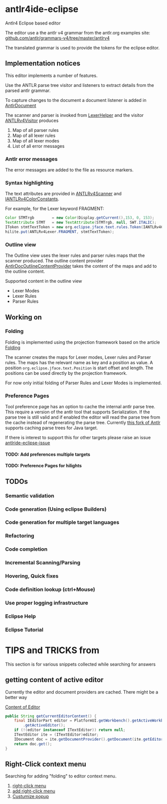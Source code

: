 # antlr4ide-eclipse
Antlr4 Eclipse based editor

The editor use a the antlr v4 grammar from the antlr.org examples site:
[github.com/antlr/grammars-v4/tree/master/antlrv4](https://github.com/antlr/grammars-v4/tree/master/antlr4)

The translated grammar is used to provide the tokens for the eclipse editor.

## Implementation notices
This editor implements a number of features.

Use the ANTLR parse tree visitor and listeners to extract details from the parsed antlr grammar.

To capture changes to the document a document listener is added in [AntlrDocument](https://github.com/antlr4ide/antlr4ide-eclipse/blob/master/src/org/github/antlr4ide/editor/AntlrDocument.java)

The scanner and parser is invoked from [LexerHelper](https://github.com/antlr4ide/antlr4ide-eclipse/blob/master/src/org/github/antlr4ide/editor/LexerHelper.java) and the visitor [ANTLRv4Visitor](https://github.com/antlr4ide/antlr4ide-eclipse/blob/fbc3fbfacfbb2348c73e01ad1ff7ee4c36472844/src/org/github/antlr4ide/editor/LexerHelper.java#L76) produces 
1. Map of all parser rules
1. Map of all lexer rules
1. Map of all lexer modes
1. List of all error messages

### Antlr error messages
The error messages are added to the file as resource markers.

### Syntax highlighting
The text attributes are provided in [ANTLRv4Scanner](https://github.com/antlr4ide/antlr4ide-eclipse/blob/master/src/org/github/antlr4ide/editor/ANTLRv4Scanner.java) and [IANTLRv4ColorConstants](https://github.com/antlr4ide/antlr4ide-eclipse/blob/master/src/org/github/antlr4ide/editor/IANTLRv4ColorConstants.java). 

For example, for the Lexer keyword FRAGMENT:

```java
Color STMTrgb        = new Color(Display.getCurrent(),153, 0, 153);
TextAttribute STMT   = new TextAttribute(STMTrgb, null, SWT.ITALIC);
IToken stmtTextToken = new org.eclipse.jface.text.rules.Token(IANTLRv4ColorConstants.STMT);
hilite.put(ANTLRv4Lexer.FRAGMENT, stmtTextToken);
```

### Outline view 
The Outline view uses the lexer rules and parser rules maps that the scanner produced. 
The outline content provider [AntlrDocOutlineContentProvider](https://github.com/antlr4ide/antlr4ide-eclipse/blob/master/src/org/github/antlr4ide/editor/outliner/AntlrDocOutlineContentProvider.java) takes the content of the maps and add to the outline content.

Supported content in the outline view
* Lexer Modes
* Lexer Rules
* Parser Rules


## Working on
### Folding
Folding is implemented using the projection framework based on the article [Folding](https://www.eclipse.org/articles/Article-Folding-in-Eclipse-Text-Editors/folding.html)

The scanner creates the maps for Lexer modes, Lexer rules and Parser rules. The maps has the relevant name as key and a position as value. A position ``org.eclipse.jface.text.Position`` is start offset and length. The positions can be used directly by the projection framework.

For now only initial folding of Parser Rules and Lexer Modes is implemented.

### Preference Pages
Tool preference page has an option to cache the internal antlr parse tree. This require a version of the antlr tool that supports Serialization. If the parse tree is still valid and if enabled the editor will read the parse tree from the cache instead of regenerating the parse tree.
Currently [this fork of Antlr](https://github.com/HSorensen/antlr4/tree/lexerinclude) supports caching parse trees for Java target.

If there is interest to support this for other targets please raise an issue [antlride-eclipse-issue](https://github.com/antlr4ide/antlr4ide-eclipse/issues)

#### TODO: Add preferences multiple targets
#### TODO: Preference Pages for hilights



## TODOs
### Semantic validation
### Code generation (Using eclipse Builders)
### Code generation for multiple target languages
### Refactoring
### Code completion
### Incremental Scanning/Parsing 
### Hovering, Quick fixes
### Code definition lookup (ctrl+Mouse)
### Use proper logging infrastructure
### Eclipse Help
### Eclipse Tutorial

# TIPS and TRICKS from 

This section is for various snippets collected while searching for answers

## getting content of active editor

Currently the editor and document providers are cached. There might be a better way

[Content of Editor](https://stackoverflow.com/questions/6661382/get-contents-of-editor)

```java
public String getCurrentEditorContent() {
    final IEditorPart editor = PlatformUI.getWorkbench().getActiveWorkbenchWindow().getActivePage()
        .getActiveEditor();
    if (!(editor instanceof ITextEditor)) return null;
    ITextEditor ite = (ITextEditor)editor;
    IDocument doc = ite.getDocumentProvider().getDocument(ite.getEditorInput());
    return doc.get();
}
```


## Right-Click context menu

Searching for adding "folding" to editor context menu.

1. [right-click menu](https://stackoverflow.com/questions/19566844/eclipse-plugin-development-right-click-preferences-menu)
1. [add right-click menu](https://stackoverflow.com/questions/4726328/eclipse-plugin-development-how-to-add-option-in-right-click-menu)
1. [Custumize popup](https://www.oxygenxml.com/doc/versions/18/ug-editor/topics/api_faq_customize_author_popup.html)

